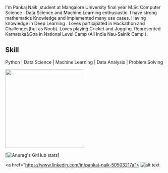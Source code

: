 
I'm Pankaj Naik ,student at Mangalore University final year M.Sc Computer Science .
Data Science and Machine Learning enthusiastic.
I have strong mathematics Knowledge and implemented many use cases.
Having knowledge in Deep Learning .
Loves participated in Hackathon and Challenges(but as Noob).
Loves playing Cricket and Jogging.
Represented Karnataka&Goa in National Level Camp (All India Nau-Sainik Camp ).

## Skill
Python | Data Science  | Machine Learning | Data Analysis | Problem Solving


<img src="https://isl.co/wp-content/uploads/2017/06/python-Converted600x600.gif" width="250" height="250"/>

[![Anurag's GitHub stats](https://github-readme-stats.vercel.app/api?username=PankajNk&count_private=true&theme=tokyonight)]



<a href=”https://www.linkedin.com/in/pankaj-naik-50503217a"> ![alt text](https://img.shields.io/badge/-LinkedIn-0e76a8?style=plastic&logo=linkedIn)</a>


